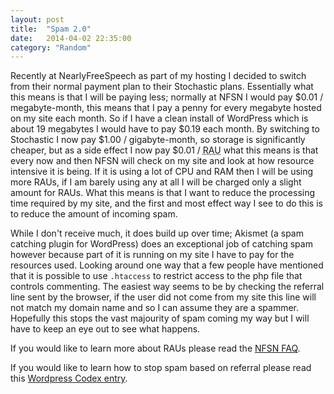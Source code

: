 ```yaml
---
layout: post
title:  "Spam 2.0"
date:   2014-04-02 22:35:00
category: "Random"
---
```


Recently at NearlyFreeSpeech as part of my hosting I decided to switch from their normal payment plan to their Stochastic plans. Essentially what this means is that I will be paying less; normally at NFSN I would pay $0.01 / megabyte-month, this means that I pay a penny for every megabyte hosted on my site each month. So if I have a clean install of WordPress which is about 19 megabytes I would have to pay $0.19 each month. By switching to Stochastic I now pay $1.00 / gigabyte-month, so storage is significantly cheaper, but as a side effect I now pay $0.01 / <abbr title="Resource Accounting Unit">RAU</abbr> what this means is that every now and then NFSN will check on my site and look at how resource intensive it is being. If it is using a lot of CPU and RAM then I will be using more RAUs, if I am barely using any at all I will be charged only a slight amount for RAUs. What this means is that I want to reduce the processing time required by my site, and the first and most effect way I see to do this is to reduce the amount of incoming spam.

While I don't receive much, it does build up over time; Akismet (a spam catching plugin for WordPress) does an exceptional job of catching spam however because part of it is running on my site I have to pay for the resources used. Looking around one way that a few people have mentioned that it is possible to use `.htaccess` to restrict access to the php file that controls commenting. The easiest way seems to be by checking the referral line sent by the browser, if the user did not come from my site this line will not match my domain name and so I can assume they are a spammer. Hopefully this stops the vast majourity of spam coming my way but I will have to keep an eye out to see what happens.

If you would like to learn more about RAUs please read the [NFSN FAQ](https://members.nearlyfreespeech.net/faq?q=ResourceAccountUnit#ResourceAccountUnit).

If you would like to learn how to stop spam based on referral please read this [Wordpress Codex entry](https://codex.wordpress.org/Combating_Comment_Spam/Denying_Access#Deny_Access_to_No_Referrer_Requests).
